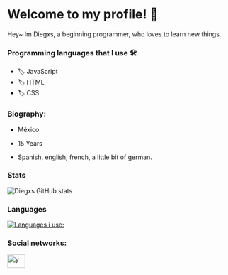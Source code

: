 <img src="https://media.discordapp.net/attachments/770436802208858112/801602144913457172/XD.gif" width="1000" height="3">

# Welcome to my profile! 🦁

Hey~ Im Diegxs, a beginning programmer, who loves to learn new things.

### Programming languages that I use 🛠️

- 🏷️ JavaScript
- 🏷️ HTML
- 🏷️ CSS

### Biography:

- México

- 15 Years

- Spanish, english, french, a little bit of german. 

### Stats

![Diegxs GitHub stats](https://github-readme-stats.vercel.app/api?username=Diegxs&show_icons=true&theme=radical)

### Languages

[![Languages i use:](https://github-readme-stats.vercel.app/api/top-langs/?username=Diegxs)](https://github.com/Diegxs/github-readme-stats)

### Social networks: 

<a href="https://discord.com/users/705580144936484915" target="blank"><img align="center" src="https://cdn.jsdelivr.net/npm/simple-icons@3.0.1/icons/discord.svg" alt="y" height="30" width="40" /></a>
</p>


<img src="https://media.discordapp.net/attachments/770436802208858112/801602144913457172/XD.gif" width="1000" height="3">
